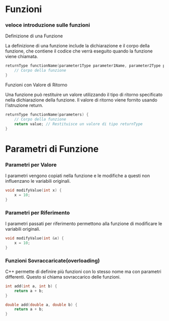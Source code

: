# Funzioni
### veloce introduzione sulle funzioni 

Definizione di una Funzione

La definizione di una funzione include la dichiarazione e il corpo della funzione, che contiene il codice che verrà eseguito quando la funzione viene chiamata.

```cpp
returnType functionName(parameter1Type parameter1Name, parameter2Type parameter2Name, ...) {
    // Corpo della funzione
}
```
Funzioni con Valore di Ritorno

Una funzione può restituire un valore utilizzando il tipo di ritorno specificato nella dichiarazione della funzione. Il valore di ritorno viene fornito usando l'istruzione return.

```cpp
returnType functionName(parameters) {
    // Corpo della funzione
    return value; // Restituisce un valore di tipo returnType
}
```
# Parametri di Funzione
### Parametri per Valore

I parametri vengono copiati nella funzione e le modifiche a questi non influenzano le variabili originali.
```cpp
void modifyValue(int x) {
    x = 10;
}
```
### Parametri per Riferimento

I parametri passati per riferimento permettono alla funzione di modificare le variabili originali.
```cpp
void modifyValue(int &x) {
    x = 10;
}
```

### Funzioni Sovraccaricate(overloading)

C++ permette di definire più funzioni con lo stesso nome ma con parametri differenti. Questo si chiama sovraccarico delle funzioni.
```cpp
int add(int a, int b) {
    return a + b;
}

double add(double a, double b) {
    return a + b;
}
```


